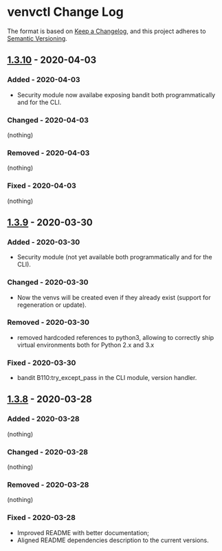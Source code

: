 # venvctl Change Log

The format is based on [Keep a Changelog](https://keepachangelog.com/en/1.0.0/),
and this project adheres to [Semantic Versioning](https://semver.org/spec/v2.0.0.html).

## [1.3.10] - 2020-04-03

### Added - 2020-04-03

- Security module now availabe exposing bandit both programmatically and for the CLI.

### Changed - 2020-04-03

(nothing)

### Removed - 2020-04-03

(nothing)

### Fixed - 2020-04-03

(nothing)

## [1.3.9] - 2020-03-30

### Added - 2020-03-30

- Security module (not yet available both programmatically and for the CLI).

### Changed - 2020-03-30

- Now the venvs will be created even if they already exist (support for regeneration or update).

### Removed - 2020-03-30

- removed hardcoded references to python3, allowing to correctly ship virtual environments both for Python 2.x and 3.x

### Fixed - 2020-03-30

- bandit B110:try_except_pass in the CLI module, version handler.

## [1.3.8] - 2020-03-28

### Added - 2020-03-28

(nothing)

### Changed - 2020-03-28

(nothing)

### Removed - 2020-03-28

(nothing)

### Fixed - 2020-03-28

- Improved README with better documentation;
- Aligned README dependencies description to the current versions.

[Unreleased]: https://gitlab.com/hyperd/venvctl/-/compare/v1.3.10...master
[1.3.10]: https://gitlab.com/hyperd/venvctl/-/compare/v1.3.9...v1.3.10
[1.3.9]: https://gitlab.com/hyperd/venvctl/-/compare/v1.3.8...v1.3.9
[1.3.8]: https://gitlab.com/hyperd/venvctl/-/compare/v1.3.7...v1.3.8
